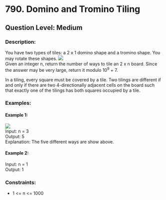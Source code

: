 # 790. Domino and Tromino Tiling
## Question Level: Medium
### Description:
You have two types of tiles: a 2 x 1 domino shape and a tromino shape. You may rotate these shapes.
<img src="https://assets.leetcode.com/uploads/2021/07/15/lc-domino.jpg"><br>
Given an integer n, return the number of ways to tile an 2 x n board. Since the answer may be very large, return it modulo 10<sup>9</sup> + 7.

In a tiling, every square must be covered by a tile. Two tilings are different if and only if there are two 4-directionally adjacent cells on the board such that exactly one of the tilings has both squares occupied by a tile.

### Examples:
#### Example 1:
<img src="https://assets.leetcode.com/uploads/2021/07/15/lc-domino1.jpg"><br>
Input: n = 3  
Output: 5  
Explanation: The five different ways are show above.  
#### Example 2:

Input: n = 1  
Output: 1  

### Constraints:

- 1 <= n <= 1000